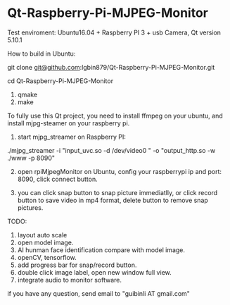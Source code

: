 # Qt-Raspberry-Pi-MJPEG-Monitor

Test enviroment: Ubuntu16.04 + Raspberry PI 3 + usb Camera, Qt version 5.10.1

How to build in Ubuntu:

git clone git@github.com:lgbin879/Qt-Raspberry-Pi-MJPEG-Monitor.git

cd Qt-Raspberry-Pi-MJPEG-Monitor

1. qmake
2. make

To fully use this Qt project, you need to install ffmpeg on your ubuntu, and install mjpg-steamer on your raspberry pi.

1. start mjpg_streamer on Raspberry PI:

./mjpg_streamer -i "input_uvc.so -d /dev/video0 " -o "output_http.so -w ./www -p 8090"

2. open rpiMjpegMonitor on Ubuntu, config your raspberrypi ip and port: 8090, click connect button.

3. you can click snap button to snap picture immediatlly, or click record button to save video in mp4 format, delete button to remove snap pictures.

TODO:
1. layout auto scale
2. open model image.
3. AI hunman face identification compare with model image.
4. openCV, tensorflow.
5. add progress bar for snap/record button.
6. double click image label, open new window full view.
7. integrate audio to monitor software.

if you have any question, send email to "guibinli AT gmail.com"

